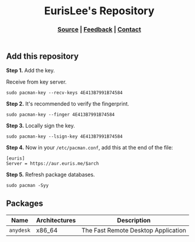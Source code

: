 <h1 align="center">
    EurisLee's Repository
</h1>

<h3 align="center">
  <p align="center">
    <a href="https://github.com/eurislee/aur">Source</a> |
    <a href="https://github.com/eurislee/aur/issues">Feedback</a> |
    <a href="mailto:eurislee@gmail.com">Contact</a>
    <br><br>
  </p>
</h3>

## Add this repository

**Step 1.** Add the key.

Receive from key server.

```shell
sudo pacman-key --recv-keys 4E413B7991B74584
```

**Step 2.** It's recommended to verify the fingerprint.

```shell
sudo pacman-key --finger 4E413B7991B74584
```

**Step 3.** Locally sign the key.

```shell
sudo pacman-key --lsign-key 4E413B7991B74584
```

**Step 4.** Now in your `/etc/pacman.conf`, add this at the end of the file:

```dosini
[euris]
Server = https://aur.euris.me/$arch
```

**Step 5.** Refresh package databases.

```shell
sudo pacman -Syy
```

## Packages

| Name      | Architectures | Description                                                                                 |
|-----------|---------------|---------------------------------------------------------------------------------------------|
| `anydesk` | x86_64        | The Fast Remote Desktop Application                                                         |
